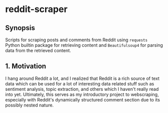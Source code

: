 # reddit-scraper

## **Synopsis**
Scripts for scraping posts and comments from Reddit using `requests` Python builtin package for retrieving content and `Beautifulsoup4` for parsing data from the retrieved content.

## 1. Motivation
I hang around Reddit a lot, and I realized that Reddit is a rich source of text data which can be used for a lot of interesting data related stuff such as sentiment analysis, topic extraction, and others which I haven't really read into yet. Ultimately, this serves as my introductory project to webscraping, especially with Reddit's dynamically structured comment section due to its possibly nested nature.
